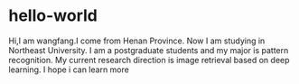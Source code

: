 # hello-world
Hi,I am wangfang.I come from Henan Province.
Now I am studying in Northeast University. I am a postgraduate students and my major is pattern recognition.
My current research direction is image retrieval based on deep learning.
I hope i can learn more 
